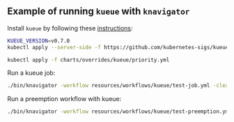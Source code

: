 ## Example of running `kueue` with `knavigator`

Install `kueue` by following these [instructions](https://kueue.sigs.k8s.io/docs/installation/):

```bash
KUEUE_VERSION=v0.7.0
kubectl apply --server-side -f https://github.com/kubernetes-sigs/kueue/releases/download/${KUEUE_VERSION}/manifests.yaml

kubectl apply -f charts/overrides/kueue/priority.yml
```

Run a kueue job: 
```bash
./bin/knavigator -workflow resources/workflows/kueue/test-job.yml -cleanup
```

Run a preemption workflow with kueue: 
```bash
./bin/knavigator -workflow resources/workflows/kueue/test-preemption.yml -cleanup
```
